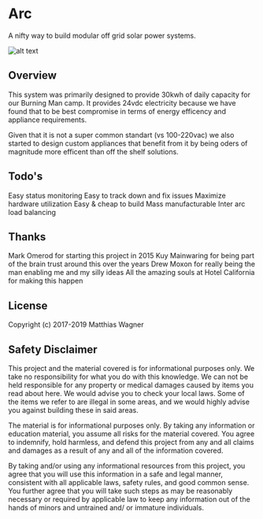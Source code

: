 # Arc
A nifty way to build modular off grid solar power systems.

![alt text](https://github.com/hotelcaliforniabm/arc/blob/master/arc_v2_exterior.jpg "Arc v2 exterior")

## Overview
This system was primarily designed to provide 30kwh of daily capacity for our Burning Man camp. It provides 24vdc electricity because we have found that to be best compromise in terms of energy efficency and appliance requirements.

Given that it is not a super common standart (vs 100-220vac) we also started to design custom appliances that benefit from it by being oders of magnitude more efficent than off the shelf solutions.

## Todo's
Easy status monitoring
Easy to track down and fix issues
Maximize hardware utilization
Easy & cheap to build
Mass manufacturable
Inter arc load balancing

## Thanks
Mark Omerod for starting this project in 2015
Kuy Mainwaring for being part of the brain trust around this over the years
Drew Moxon for really being the man enabling me and my silly ideas
All the amazing souls at Hotel California for making this happen

## License
Copyright (c) 2017-2019 Matthias Wagner

## Safety Disclaimer
This project and the material covered is for informational purposes only. We take no responsibility for what you do with this knowledge. We can not be held responsible for any property or medical damages caused by items you read about here. We would advise you to check your local laws. Some of the items we refer to are illegal in some areas, and we would highly advise you against building these in said areas.

The material is for informational purposes only. By taking any information or education material, you assume all risks for the material covered. You agree to indemnify, hold harmless, and defend this project from any and all claims and damages as a result of any and all of the information covered.

By taking and/or using any informational resources from this project, you agree that you will use this information in a safe and legal manner, consistent with all applicable laws, safety rules, and good common sense. You further agree that you will take such steps as may be reasonably necessary or required by applicable law to keep any information out of the hands of minors and untrained and/ or immature individuals.
